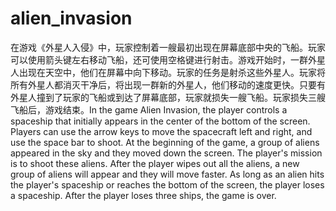 # alien_invasion
在游戏《外星人入侵》中，玩家控制着一艘最初出现在屏幕底部中央的飞船。玩家可以使用箭头键左右移动飞船，还可使用空格键进行射击。游戏开始时，一群外星 人出现在天空中，他们在屏幕中向下移动。玩家的任务是射杀这些外星人。玩家将所有外星人都消灭干净后，将出现一群新的外星人，他们移动的速度更快。只要有 外星人撞到了玩家的飞船或到达了屏幕底部，玩家就损失一艘飞船。玩家损失三艘飞船后，游戏结束。In the game Alien Invasion, the player controls a spaceship that initially appears in the center of the bottom of the screen. Players can use the arrow keys to move the spacecraft left and right, and use the space bar to shoot. At the beginning of the game, a group of aliens appeared in the sky and they moved down the screen. The player's mission is to shoot these aliens. After the player wipes out all the aliens, a new group of aliens will appear and they will move faster. As long as an alien hits the player's spaceship or reaches the bottom of the screen, the player loses a spaceship. After the player loses three ships, the game is over.

